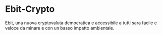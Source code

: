 # Ebit-Crypto
 Ebit, una nuova cryptovaluta democratica e accessibile a tutti sara facile e veloce da minare e con un basso impatto ambientale.
